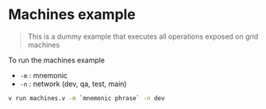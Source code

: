 # Machines example

> This is a dummy example that executes all operations exposed on grid machines

To run the machines example

- `-m` : mnemonic
- `-n` : network (dev, qa, test, main)

```sh
v run machines.v -m `mnemonic phrase` -n dev
```

